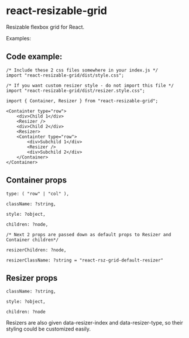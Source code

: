 # react-resizable-grid
Resizable flexbox grid for React.

Examples: 

## Code example: 
```
/* Include these 2 css files somewhere in your index.js */
import "react-resizable-grid/dist/style.css";

/* If you want custom resizer style - do not import this file */
import "react-resizable-grid/dist/resizer.style.css";

import { Container, Resizer } from "react-resizable-grid";

<Containter type="row">
    <div>Child 1</div>
    <Resizer />
    <div>Child 2</div>
    <Resizer>
    <Containter type="row">
        <div>Subchild 1</div>
        <Resizer />
        <div>Subchild 2</div>
    </Container>
</Container>
```

## Container props
```
type: ( "row" | "col" ),

className: ?string,

style: ?object,

children: ?node,

/* Next 2 props are passed down as default props to Resizer and Container children*/

resizerChildren: ?node,

resizerClassName: ?string = "react-rsz-grid-default-resizer"

```

## Resizer props
```
className: ?string,

style: ?object,

children: ?node

```
Resizers are also given data-resizer-index and data-resizer-type, so their styling could be customized easily.
